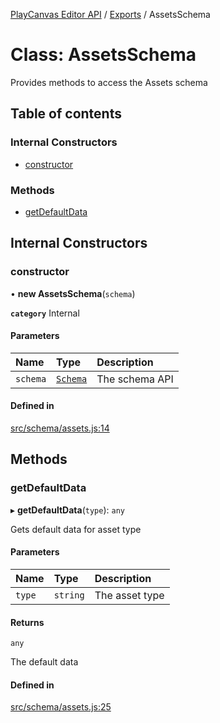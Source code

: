 [PlayCanvas Editor API](../README.md) / [Exports](../modules.md) / AssetsSchema

# Class: AssetsSchema

Provides methods to access the Assets schema

## Table of contents

### Internal Constructors

- [constructor](AssetsSchema.md#constructor)

### Methods

- [getDefaultData](AssetsSchema.md#getdefaultdata)

## Internal Constructors

### constructor

• **new AssetsSchema**(`schema`)

**`category`** Internal

#### Parameters

| Name | Type | Description |
| :------ | :------ | :------ |
| `schema` | [`Schema`](Schema.md) | The schema API |

#### Defined in

[src/schema/assets.js:14](https://github.com/playcanvas/editor-api/blob/ef0d9ab/src/schema/assets.js#L14)

## Methods

### getDefaultData

▸ **getDefaultData**(`type`): `any`

Gets default data for asset type

#### Parameters

| Name | Type | Description |
| :------ | :------ | :------ |
| `type` | `string` | The asset type |

#### Returns

`any`

The default data

#### Defined in

[src/schema/assets.js:25](https://github.com/playcanvas/editor-api/blob/ef0d9ab/src/schema/assets.js#L25)
